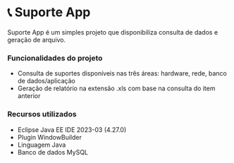 # :telephone_receiver: Suporte App

Suporte App é um simples projeto que disponibiliza consulta de dados e geração de arquivo.

### Funcionalidades do projeto
- Consulta de suportes disponíveis nas três áreas: hardware, rede, banco de dados/aplicação
- Geração de relatório na extensão .xls com base na consulta do item anterior

### Recursos utilizados
- Eclipse Java EE IDE 2023-03 (4.27.0)
- Plugin WindowBuilder
- Linguagem Java
- Banco de dados MySQL

